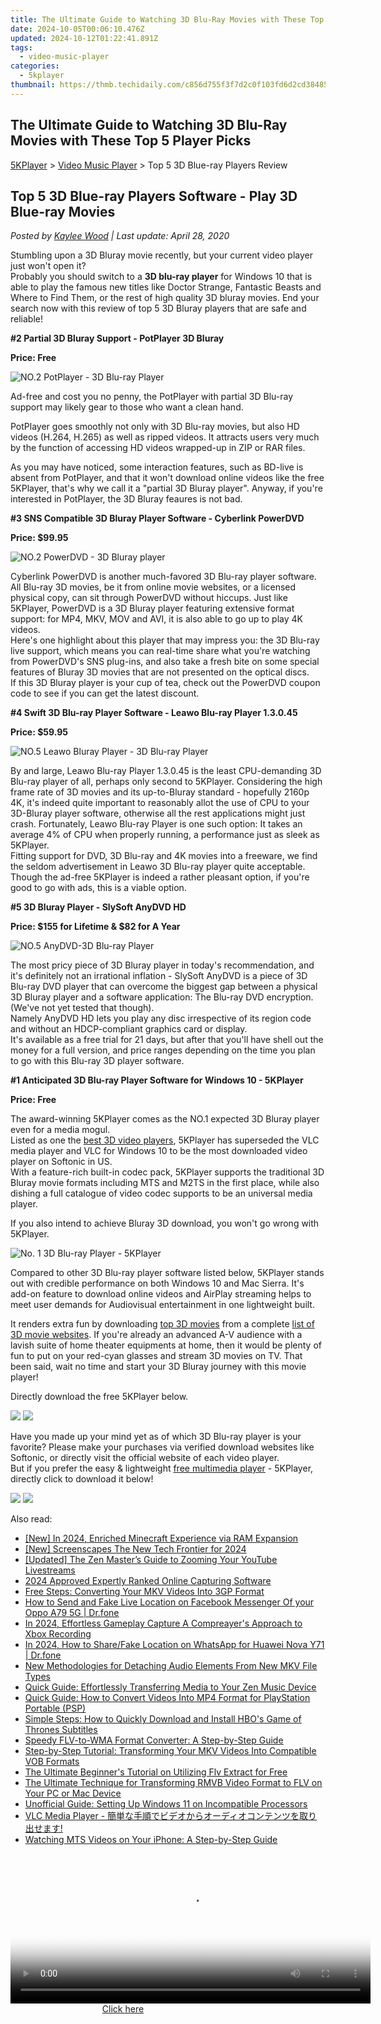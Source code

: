 ```yaml
---
title: The Ultimate Guide to Watching 3D Blu-Ray Movies with These Top 5 Player Picks
date: 2024-10-05T00:06:10.476Z
updated: 2024-10-12T01:22:41.891Z
tags:
  - video-music-player
categories:
  - 5kplayer
thumbnail: https://thmb.techidaily.com/c856d755f3f7d2c0f103fd6d2cd384857bef4cae5585cde42e136d87338a8911.jpg
---
```


## The Ultimate Guide to Watching 3D Blu-Ray Movies with These Top 5 Player Picks

[5KPlayer](https://tools.techidaily.com/5kplayer/products/) \> [Video Music Player](https://tools.techidaily.com/5kplayer/video-music-player/) \> Top 5 3D Blue-ray Players Review

## Top 5 3D Blue-ray Players Software - Play 3D Blue-ray Movies

 _Posted by [Kaylee Wood](https://www.quora.com/profile/Amanda-Hu-21) | Last update: April 28, 2020_ 

Stumbling upon a 3D Bluray movie recently, but your current video player just won't open it?   
 Probably you should switch to a **3D blu-ray player** for Windows 10 that is able to play the famous new titles like Doctor Strange, Fantastic Beasts and Where to Find Them, or the rest of high quality 3D bluray movies. End your search now with this review of top 5 3D Bluray players that are safe and reliable! 

**#2 Partial 3D Bluray Support - PotPlayer 3D Bluray**

**Price: Free**

![NO.2 PotPlayer - 3D Blu-ray Player](https://www.5kplayer.com/video-music-player/img/potplayer-4k.jpg) 

Ad-free and cost you no penny, the PotPlayer with partial 3D Blu-ray support may likely gear to those who want a clean hand.

PotPlayer goes smoothly not only with 3D Blu-ray movies, but also HD videos (H.264, H.265) as well as ripped videos. It attracts users very much by the function of accessing HD videos wrapped-up in ZIP or RAR files. 

As you may have noticed, some interaction features, such as BD-live is absent from PotPlayer, and that it won't download online videos like the free 5KPlayer, that's why we call it a "partial 3D Bluray player". Anyway, if you're interested in PotPlayer, the 3D Bluray feaures is not bad.

**#3 SNS Compatible 3D Bluray Player Software - Cyberlink PowerDVD**

**Price: $99.95**

![NO.2 PowerDVD - 3D Bluray player](https://www.5kplayer.com/video-music-player/../video-music-player-jp/img/powerdvd.jpg) 

Cyberlink PowerDVD is another much-favored 3D Blu-ray player software. All Blu-ray 3D movies, be it from online movie websites, or a licensed physical copy, can sit through PowerDVD without hiccups. Just like 5KPlayer, PowerDVD is a 3D Bluray player featuring extensive format support: for MP4, MKV, MOV and AVI, it is also able to go up to play 4K videos.  
 Here's one highlight about this player that may impress you: the 3D Blu-ray live support, which means you can real-time share what you're watching from PowerDVD's SNS plug-ins, and also take a fresh bite on some special features of Bluray 3D movies that are not presented on the optical discs.  
 If this 3D Bluray player is your cup of tea, check out the PowerDVD coupon code to see if you can get the latest discount.

**#4 Swift 3D Blu-ray Player Software - Leawo Blu-ray Player 1.3.0.45**

**Price: $59.95**

![NO.5 Leawo Bluray Player - 3D Blu-ray Player](https://www.5kplayer.com/video-music-player/../video-music-player-jp/img/leawo-bluray-player.png) 

By and large, Leawo Blu-ray Player 1.3.0.45 is the least CPU-demanding 3D Blu-ray player of all, perhaps only second to 5KPlayer. Considering the high frame rate of 3D movies and its up-to-Bluray standard - hopefully 2160p 4K, it's indeed quite important to reasonably allot the use of CPU to your 3D-Bluray player software, otherwise all the rest applications might just crash. Fortunately, Leawo Blu-ray Player is one such option: It takes an average 4% of CPU when properly running, a performance just as sleek as 5KPlayer.   
 Fitting support for DVD, 3D Blu-ray and 4K movies into a freeware, we find the seldom advertisement in Leawo 3D Blu-ray player quite acceptable. Though the ad-free 5KPlayer is indeed a rather pleasant option, if you're good to go with ads, this is a viable option.

**#5 3D Bluray Player - SlySoft AnyDVD HD**

**Price: $155 for Lifetime & $82 for A Year**

![NO.5 AnyDVD-3D Blu-ray Player](https://www.5kplayer.com/video-music-player/img/anydvd.jpg) 

The most pricy piece of 3D Bluray player in today's recommendation, and it's definitely not an irrational inflation - SlySoft AnyDVD is a piece of 3D Blu-ray DVD player that can overcome the biggest gap between a physical 3D Bluray player and a software application: The Blu-ray DVD encryption. (We've not yet tested that though).   
 Namely AnyDVD HD lets you play any disc irrespective of its region code and without an HDCP-compliant graphics card or display.  
 It's available as a free trial for 21 days, but after that you'll have shell out the money for a full version, and price ranges depending on the time you plan to go with this Blu-ray 3D player software.

**#1 Anticipated 3D Blu-ray Player Software for Windows 10 - 5KPlayer**

**Price: Free**

The award-winning 5KPlayer comes as the NO.1 expected 3D Bluray player even for a media mogul.   
 Listed as one the [best 3D video players](https://tools.techidaily.com/5kplayer/video-music-player/), 5KPlayer has superseded the VLC media player and VLC for Windows 10 to be the most downloaded video player on Softonic in US.   
 With a feature-rich built-in codec pack, 5KPlayer supports the traditional 3D Bluray movie formats including MTS and M2TS in the first place, while also dishing a full catalogue of video codec supports to be an universal media player.

If you also intend to achieve Bluray 3D download, you won't go wrong with 5KPlayer.

![No. 1 3D Blu-ray Player - 5KPlayer](https://www.5kplayer.com/video-music-player/../youtube-download/img/5kp-bluray.png) 

Compared to other 3D Blu-ray player software listed below, 5KPlayer stands out with credible performance on both Windows 10 and Mac Sierra. It's add-on feature to download online videos and AirPlay streaming helps to meet user demands for Audiovisual entertainment in one lightweight built.

It renders extra fun by downloading [top 3D movies](https://tools.techidaily.com/5kplayer/youtube-download/) from a complete [list of 3D movie websites](https://tools.techidaily.com/5kplayer/youtube-download/). If you're already an advanced A-V audience with a lavish suite of home theater equipments at home, then it would be plenty of fun to put on your red-cyan glasses and stream 3D movies on TV. That been said, wait no time and start your 3D Bluray journey with this movie player!

Directly download the free 5KPlayer below.

[![](https://www.5kplayer.com/video-music-player/../button/freedownwhitewin.png)](https://tools.techidaily.com/5kplayer/products/) [![](https://www.5kplayer.com/video-music-player/../button/freedownbackmac.png)](https://tools.techidaily.com/5kplayer/products/) 

Have you made up your mind yet as of which 3D Blu-ray player is your favorite? Please make your purchases via verified download websites like Softonic, or directly visit the official website of each video player.  
 But if you prefer the easy & lightweight [free multimedia player](https://tools.techidaily.com/5kplayer/video-music-player/) \- 5KPlayer, directly click to download it below!

[![](https://www.5kplayer.com/video-music-player/../button/freedownwhitewin.png)](https://tools.techidaily.com/5kplayer/products/) [![](https://www.5kplayer.com/video-music-player/../button/freedownbackmac.png)](https://tools.techidaily.com/5kplayer/products/)

<ins class="adsbygoogle"
     style="display:block"
     data-ad-format="autorelaxed"
     data-ad-client="ca-pub-7571918770474297"
     data-ad-slot="1223367746"></ins>

<ins class="adsbygoogle"
     style="display:block"
     data-ad-client="ca-pub-7571918770474297"
     data-ad-slot="8358498916"
     data-ad-format="auto"
     data-full-width-responsive="true"></ins>

<span class="atpl-alsoreadstyle">Also read:</span>
<div><ul>
<li><a href="https://on-screen-recording.techidaily.com/new-in-2024-enriched-minecraft-experience-via-ram-expansion/"><u>[New] In 2024, Enriched Minecraft Experience via RAM Expansion</u></a></li>
<li><a href="https://screen-capture.techidaily.com/new-screenscapes-the-new-tech-frontier-for-2024/"><u>[New] Screenscapes The New Tech Frontier for 2024</u></a></li>
<li><a href="https://some-guidance.techidaily.com/updated-the-zen-masters-guide-to-zooming-your-youtube-livestreams/"><u>[Updated] The Zen Master’s Guide to Zooming Your YouTube Livestreams</u></a></li>
<li><a href="https://video-capture.techidaily.com/2024-approved-expertly-ranked-online-capturing-software/"><u>2024 Approved Expertly Ranked Online Capturing Software</u></a></li>
<li><a href="https://media-tips.techidaily.com/free-steps-converting-your-mkv-videos-into-3gp-format/"><u>Free Steps: Converting Your MKV Videos Into 3GP Format</u></a></li>
<li><a href="https://location-social.techidaily.com/how-to-send-and-fake-live-location-on-facebook-messenger-of-your-oppo-a79-5g-drfone-by-drfone-virtual-android/"><u>How to Send and Fake Live Location on Facebook Messenger Of your Oppo A79 5G | Dr.fone</u></a></li>
<li><a href="https://screen-recording.techidaily.com/in-2024-effortless-gameplay-capture-a-compreayers-approach-to-xbox-recording/"><u>In 2024, Effortless Gameplay Capture A Compreayer's Approach to Xbox Recording</u></a></li>
<li><a href="https://location-social.techidaily.com/in-2024-how-to-sharefake-location-on-whatsapp-for-huawei-nova-y71-drfone-by-drfone-virtual-android/"><u>In 2024, How to Share/Fake Location on WhatsApp for Huawei Nova Y71 | Dr.fone</u></a></li>
<li><a href="https://audio-shaping.techidaily.com/new-methodologies-for-detaching-audio-elements-from-new-mkv-file-types/"><u>New Methodologies for Detaching Audio Elements From New MKV File Types</u></a></li>
<li><a href="https://media-tips.techidaily.com/quick-guide-effortlessly-transferring-media-to-your-zen-music-device/"><u>Quick Guide: Effortlessly Transferring Media to Your Zen Music Device</u></a></li>
<li><a href="https://media-tips.techidaily.com/quick-guide-how-to-convert-videos-into-mp4-format-for-playstation-portable-psp/"><u>Quick Guide: How to Convert Videos Into MP4 Format for PlayStation Portable (PSP)</u></a></li>
<li><a href="https://media-tips.techidaily.com/simple-steps-how-to-quickly-download-and-install-hbos-game-of-thrones-subtitles/"><u>Simple Steps: How to Quickly Download and Install HBO's Game of Thrones Subtitles</u></a></li>
<li><a href="https://media-tips.techidaily.com/speedy-flv-to-wma-format-converter-a-step-by-step-guide/"><u>Speedy FLV-to-WMA Format Converter: A Step-by-Step Guide</u></a></li>
<li><a href="https://media-tips.techidaily.com/step-by-step-tutorial-transforming-your-mkv-videos-into-compatible-vob-formats/"><u>Step-by-Step Tutorial: Transforming Your MKV Videos Into Compatible VOB Formats</u></a></li>
<li><a href="https://media-tips.techidaily.com/the-ultimate-beginners-tutorial-on-utilizing-flv-extract-for-free/"><u>The Ultimate Beginner's Tutorial on Utilizing Flv Extract for Free</u></a></li>
<li><a href="https://media-tips.techidaily.com/the-ultimate-technique-for-transforming-rmvb-video-format-to-flv-on-your-pc-or-mac-device/"><u>The Ultimate Technique for Transforming RMVB Video Format to FLV on Your PC or Mac Device</u></a></li>
<li><a href="https://win-forum.techidaily.com/unofficial-guide-setting-up-windows-11-on-incompatible-processors/"><u>Unofficial Guide: Setting Up Windows 11 on Incompatible Processors</u></a></li>
<li><a href="https://discover-blog.techidaily.com/1726030199275-vlc-media-player/"><u>VLC Media Player - 簡単な手順でビデオからオーディオコンテンツを取り出せます!</u></a></li>
<li><a href="https://media-tips.techidaily.com/watching-mts-videos-on-your-iphone-a-step-by-step-guide/"><u>Watching MTS Videos on Your iPhone: A Step-by-Step Guide</u></a></li>
</ul></div>

<!-- affiliate ads begin -->
<span id="1983553">
					<video width="576" height="240" style="cursor:pointer"
           poster="//a.impactradius-go.com/display-clicktoplayimage/1983553.png"
           onclick="if(!this.playClicked){this.play();this.setAttribute('controls',true);this.playClicked=true;}">
	   <source src="//a.impactradius-go.com/display-ad/22993-1983553">
	   <img src="//a.impactradius-go.com/display-clicktoplayimage/1983553.png" style="border: none; height: 100%; width: 100%; object-fit: contain">
	</video>
	<div style="width:360px;text-align:center"><a href="javascript:window.open(decodeURIComponent('https%3A%2F%2Fhomestyler.sjv.io%2Fc%2F5597632%2F1983553%2F22993'), '_blank');void(0);">Click here</a></div>
</span>
<img height="0" width="0" src="https://imp.pxf.io/i/5597632/1983553/22993" style="position:absolute;visibility:hidden;" border="0" />
<!-- affiliate ads end -->

